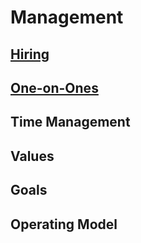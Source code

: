 # Management

## [Hiring](./Hiring)

## [One-on-Ones](./one-on-ones.md)

## Time Management

## Values

## Goals

## Operating Model